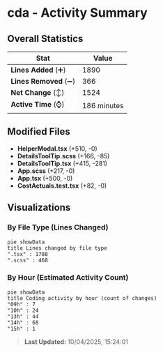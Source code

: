 # cda - Activity Summary 

## Overall Statistics

| Stat                   | Value                                                             |
| ---------------------- | ----------------------------------------------------------------- |
| **Lines Added** (➕)   | 1890                                          |
| **Lines Removed** (➖) | 366                                        |
| **Net Change** (↕)    | 1524                |
| **Active Time** (⌚)   | 186 minutes |


## Modified Files
- **HelperModal.tsx** (+510, -0)
- **DetailsToolTip.scss** (+166, -85)
- **DetailsToolTip.tsx** (+415, -281)
- **App.scss** (+217, -0)
- **App.tsx** (+500, -0)
- **CostActuals.test.tsx** (+82, -0)

## Visualizations

### By File Type (Lines Changed)

```mermaid
pie showData
title Lines changed by file type
".tsx" : 1788
".scss" : 468
```

### By Hour (Estimated Activity Count)

```mermaid
pie showData
title Coding activity by hour (count of changes)
"09h" : 7
"10h" : 24
"13h" : 44
"14h" : 68
"15h" : 1
```


> **Last Updated:** 10/04/2025, 15:24:01